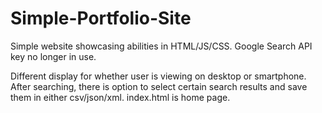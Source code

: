 # Simple-Portfolio-Site
Simple website showcasing abilities in HTML/JS/CSS.
Google Search API key no longer in use.

Different display for whether user is viewing on desktop or smartphone.
After searching, there is option to select certain search results and save them in either csv/json/xml.
index.html is home page.
